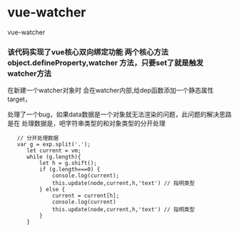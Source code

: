# vue-watcher
vue-watcher

### 该代码实现了vue核心双向绑定功能 两个核心方法 object.defineProperty,watcher 方法，只要set了就是触发watcher方法

 在新建一个watcher对象时 会在watcher内部,给dep函数添加一个静态属性
 target，
 
 
 处理了一个bug，如果data数据是一个对象就无法渲染的问题，此问题的解决思路是在
 处理数据是，吧字符串类型的和对象类型的分开处理
 ```
    // 分开处理数据
    var g = exp.split('.');
       let current = vm;
       while (g.length){
           let h = g.shift();
           if (g.length===0) {
               console.log(current);
               this.update(node,current,h,'text') // 指明类型
           } else {
               current = current[h];
               console.log(current)
               this.update(node,current,h,'text') // 指明类型
           }
       }
 ```
